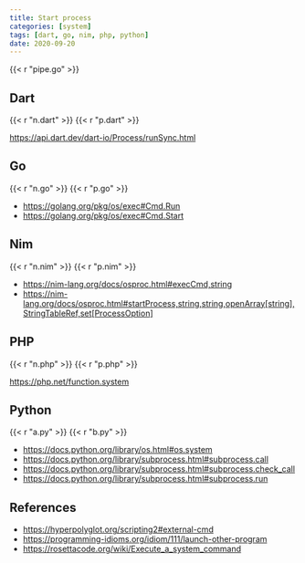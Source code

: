 ```yaml
---
title: Start process
categories: [system]
tags: [dart, go, nim, php, python]
date: 2020-09-20
---
```


{{< r "pipe.go" >}}

## Dart

{{< r "n.dart" >}}
{{< r "p.dart" >}}

<https://api.dart.dev/dart-io/Process/runSync.html>

## Go

{{< r "n.go" >}}
{{< r "p.go" >}}

- <https://golang.org/pkg/os/exec#Cmd.Run>
- <https://golang.org/pkg/os/exec#Cmd.Start>

## Nim

{{< r "n.nim" >}}
{{< r "p.nim" >}}

- <https://nim-lang.org/docs/osproc.html#execCmd,string>
- <https://nim-lang.org/docs/osproc.html#startProcess,string,string,openArray[string],StringTableRef,set[ProcessOption]>

## PHP

{{< r "n.php" >}}
{{< r "p.php" >}}

<https://php.net/function.system>

## Python

{{< r "a.py" >}}
{{< r "b.py" >}}

- <https://docs.python.org/library/os.html#os.system>
- <https://docs.python.org/library/subprocess.html#subprocess.call>
- <https://docs.python.org/library/subprocess.html#subprocess.check_call>
- <https://docs.python.org/library/subprocess.html#subprocess.run>

## References

- <https://hyperpolyglot.org/scripting2#external-cmd>
- <https://programming-idioms.org/idiom/111/launch-other-program>
- <https://rosettacode.org/wiki/Execute_a_system_command>
